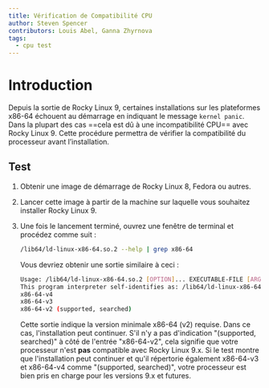 ```yaml
---
title: Vérification de Compatibilité CPU
author: Steven Spencer
contributors: Louis Abel, Ganna Zhyrnova
tags:
  - cpu test
---
```


# Introduction

Depuis la sortie de Rocky Linux 9, certaines installations sur les plateformes x86-64 échouent au démarrage en indiquant le message `kernel panic`. Dans la plupart des cas ==cela est dû à une incompatibilité CPU== avec Rocky Linux 9. Cette procédure permettra de vérifier la compatibilité du processeur avant l’installation.

## Test

1. Obtenir une image de démarrage de Rocky Linux 8, Fedora ou autres.

2. Lancer cette image à partir de la machine sur laquelle vous souhaitez installer Rocky Linux 9.

3. Une fois le lancement terminé, ouvrez une fenêtre de terminal et procédez comme suit :

   ```bash
   /lib64/ld-linux-x86-64.so.2 --help | grep x86-64
   ```

   Vous devriez obtenir une sortie similaire à ceci :

   ```bash
   Usage: /lib64/ld-linux-x86-64.so.2 [OPTION]... EXECUTABLE-FILE [ARGS-FOR-PROGRAM...]
   This program interpreter self-identifies as: /lib64/ld-linux-x86-64.so.2
   x86-64-v4
   x86-64-v3
   x86-64-v2 (supported, searched)
   ```

   Cette sortie indique la version minimale x86-64 (v2) requise. Dans ce cas, l'installation peut continuer. S'il n'y a pas d'indication "(supported, searched)" à côté de l'entrée "x86-64-v2", cela signifie que votre processeur n'est **pas** compatible avec Rocky Linux 9.x. Si le test montre que l'installation peut continuer et qu'il répertorie également x86-64-v3 et x86-64-v4 comme "(supported, searched)", votre processeur est bien pris en charge pour les versions 9.x et futures.
